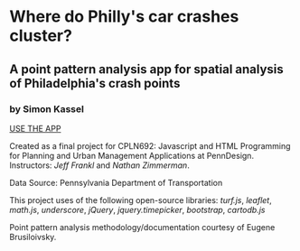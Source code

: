 # Where do Philly's car crashes cluster?
## A point pattern analysis app for spatial analysis of Philadelphia's crash points
### by Simon Kassel

[USE THE APP](https://simonkassel.github.io/Philadelphi-vehicle-crash-point-pattern-app/)

Created as a final project for CPLN692: Javascript and HTML Programming for Planning and Urban Management Applications at PennDesign. Instructors: *Jeff Frankl* and *Nathan Zimmerman*.

Data Source: Pennsylvania Department of Transportation

This project uses of the following open-source libraries: *turf.js*, *leaflet*, *math.js*, *underscore*, *jQuery*, *jquery.timepicker*, *bootstrap*, *cartodb.js*

Point pattern analysis methodology/documentation courtesy of Eugene Brusiloivsky.
